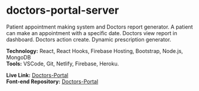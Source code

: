 # doctors-portal-server
Patient appointment making system and Doctors report generator. A patient can make an appointment with a specific date. Doctors view report in dashboard. Doctors action create. Dynamic prescription generator.

**Technology:** React, React Hooks, Firebase Hosting, Bootstrap, Node.js, MongoDB\
**Tools:** VSCode, Git, Netlify, Firebase, Heroku.

**Live Link:** [Doctors-Portal](/)\
**Font-end Repository:** [Doctors-Portal](https://github.com/shahnewaz171/doctors-portal)







